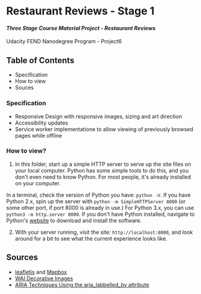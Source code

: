 # Restaurant Reviews - Stage 1

#### _Three Stage Course Material Project - Restaurant Reviews_

Udacity FEND Nanodegree Program - Project6

## Table of Contents

* Specification
* How to view
* Souces

### Specification

* Responsive Design with responsive images, sizing and art direction
* Accessibility updates
* Service worker implementatione to allow viewing of previously browsed pages while offline

### How to view?

1. In this folder, start up a simple HTTP server to serve up the site files on your local computer. Python has some simple tools to do this, and you don't even need to know Python. For most people, it's already installed on your computer. 

In a terminal, check the version of Python you have: `python -V`. If you have Python 2.x, spin up the server with `python -m SimpleHTTPServer 8000` (or some other port, if port 8000 is already in use.) For Python 3.x, you can use `python3 -m http.server 8000`. If you don't have Python installed, navigate to Python's [website](https://www.python.org/) to download and install the software.

2. With your server running, visit the site: `http://localhost:8000`, and look around for a bit to see what the current experience looks like.


## Sources

* [leafletjs](https://leafletjs.com/) and [Mapbox](https://www.mapbox.com/)
* [WAI Decorative Images](https://www.w3.org/WAI/tutorials/images/decorative/)
* [ARIA Techniques Using the aria_labbelled_by attribute](https://developer.mozilla.org/en-US/docs/Web/Accessibility/ARIA/ARIA_Techniques/)



